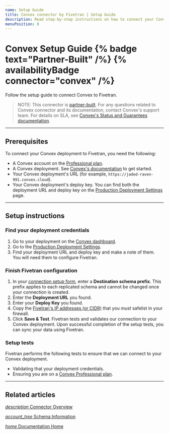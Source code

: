 ```yaml
---
name: Setup Guide
title: Convex connector by Fivetran | Setup Guide
description: Read step-by-step instructions on how to connect your Convex deployment with your destination using Fivetran connectors.
menuPosition: 0
---
```



# Convex Setup Guide {% badge text="Partner-Built" /%} {% availabilityBadge connector="convex" /%}

Follow the setup guide to connect Convex to Fivetran.

> NOTE: This connector is [partner-built](/docs/partner-built-program). For any questions related to Convex connector and its documentation, contact Convex's support team. For details on SLA, see [Convex's Status and Guarantees documentation](https://docs.convex.dev/production/state).

---

## Prerequisites

To connect your Convex deployment to Fivetran, you need the following:
- A Convex account on the [Professional plan](https://www.convex.dev/plans).
- A Convex deployment. See [Convex's documentation](https://docs.convex.dev/) to get started.
- Your Convex deployment's URL (for example, `https://jaded-raven-991.convex.cloud`).
- Your Convex deployment's deploy key. You can find both the deployment URL and deploy key on the [Production Deployment Settings](https://docs.convex.dev/dashboard/deployments/deployment-settings) page.

---

## Setup instructions

### <span class="step-item">Find your deployment credentials</span>

1. Go to your deployment on the [Convex dashboard](https://dashboard.convex.dev/).
2. Go to the [Production Deployment Settings](https://docs.convex.dev/dashboard/deployments/deployment-settings).
3. Find your deployment URL and deploy key and make a note of them. You will need them to configure Fivetran.

### <span class="step-item">Finish Fivetran configuration</span>

1. In your [connection setup form](/docs/using-fivetran/fivetran-dashboard/connectors#addanewconnection), enter a **Destination schema prefix**. This prefix applies to each replicated schema and cannot be changed once your connection is created.
2. Enter the **Deployment URL** you found.
3. Enter your **Deploy Key** you found.
4. Copy the [Fivetran's IP addresses (or CIDR)](/docs/using-fivetran/ips) that you _must_ safelist in your firewall.
5. Click **Save & Test**. Fivetran tests and validates our connection to your Convex deployment. Upon successful completion of the setup tests, you can sync your data using Fivetran.

### Setup tests

Fivetran performs the following tests to ensure that we can connect to your Convex deployment.

- Validating that your deployment credentials.
- Ensuring you are on a [Convex Professional plan](https://www.convex.dev/plans).

---

## Related articles

[<i aria-hidden="true" class="material-icons">description</i> Connector Overview](/docs/connectors/databases/convex)

<b> </b>

[<i aria-hidden="true" class="material-icons">account_tree</i> Schema Information](/docs/connectors/databases/convex#schemainformation)

<b> </b>

[<i aria-hidden="true" class="material-icons">home</i> Documentation Home](/docs/getting-started)
